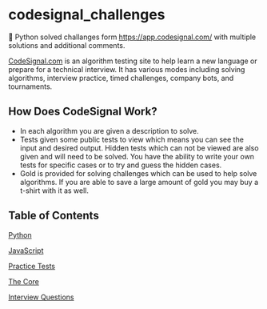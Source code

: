 # codesignal_challenges 
🐍 Python solved challanges form https://app.codesignal.com/ with multiple solutions and additional comments.

[CodeSignal.com](https://codesignal.com/) is an algorithm testing site to help learn a new language or prepare for a technical interview. It has various modes including solving algorithms, interview practice, timed challenges, company bots, and tournaments.

## How Does CodeSignal Work?
- In each algorithm you are given a description to solve.
- Tests given some public tests to view which means you can see the input and desired output. Hidden tests which can not be viewed are also given and will need to be solved. You have the ability to write your own tests for specific cases or to try and guess the hidden cases. 
- Gold is provided for solving challenges which can be used to help solve algorithms. If you are able to save a large amount of gold you may buy a t-shirt with it as well.

## Table of Contents

[Python](Python/) 

[JavaScript](JavaScript/) 

[Practice Tests](Practice%20tests/) 

[The Core](The%20Core/) 

[Interview Questions](Interview%20Practice/) 
 
